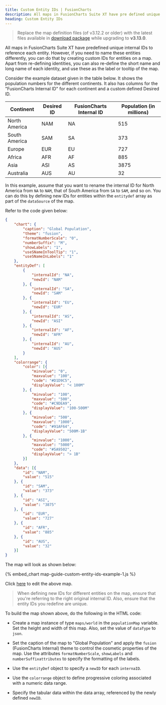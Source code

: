 ```yaml
---
title: Custom Entity IDs | FusionCharts
description: All maps in FusionCharts Suite XT have pre defined unique internal IDs to reference each entity
heading: Custom Entity IDs
---
```


> Replace the map definition files (of v3.12.2 or older) with the latest files available in [download package](https://www.fusioncharts.com/download/) while upgrading to __v3.13.0__.

All maps in FusionCharts Suite XT have predefined unique internal IDs to reference each entity. However, if you need to name these entities differently, you can do that by creating custom IDs for entities on a map. Apart from re-defining identities, you can also re-define the short name and long name of each identity, and use these as the label or tooltip of the map.

Consider the example dataset given in the table below. It shows the population numbers for the different continents. It also has columns for the "FusionCharts Internal ID" for each continent and a custom defined Desired ID.

Continent|Desired ID|FusionCharts Internal ID|Population (in millions)|
-|-|-|-
North America|NAM|NA|515|
South America|SAM|SA|373|
Europe|EUR|EU|727|
Africa|AFR|AF|885|
Asia|ASI|AS|3875|
Australia|AUS|AU|32|

In this example, assume that you want to rename the internal ID for North America from `NA` to `NAM`, that of South America from `SA` to `SAM`, and so on. You can do this by defining new IDs for entities within the `entitydef` array as part of the `dataSource` of the map.

Refer to the code given below:

```json
{
    "chart": {
        "caption": "Global Population",
        "theme": "fusion",
        "formatNumberScale": "0",
        "numberSuffix": "M",
        "showLabels": "1",
        "useSNameInToolTip": "1",
        "useSNameInLabels": "1"
    },
    "entityDef": [
        {
            "internalId": "NA",
            "newId": "NAM"
        }, {
            "internalId": "SA",
            "newId": "SAM"
        }, {
            "internalId": "EU",
            "newId": "EUR"
        }, {
            "internalId": "AS",
            "newId": "ASI"
        }, {
            "internalId": "AF",
            "newId": "AFR"
        }, {
            "internalId": "AU",
            "newId": "AUS"
        }
    ],
    "colorrange": {
        "color": [{
            "minvalue": "0",
            "maxvalue": "100",
            "code": "#D1D9C5",
            "displayValue": "< 100M"
        }, {
            "minvalue": "100",
            "maxvalue": "500",
            "code": "#C9DEA9",
            "displayValue": "100-500M"
        }, {
            "minvalue": "500",
            "maxvalue": "1000",
            "code": "#91AF64",
            "displayValue": "500M-1B"
        }, {
            "minvalue": "1000",
            "maxvalue": "5000",
            "code": "#5A9502",
            "displayValue": "> 1B"
        }]
    },
    "data": [{
        "id": "NAM",
        "value": "515"
    }, {
        "id": "SAM",
        "value": "373"
    }, {
        "id": "ASI",
        "value": "3875"
    }, {
        "id": "EUR",
        "value": "727"
    }, {
        "id": "AFR",
        "value": "885"
    }, {
        "id": "AUS",
        "value": "32"
    }]
}
```

The map will look as shown below:

{% embed_chart map-guide-custom-entity-ids-example-1.js %}

Click [here](http://jsfiddle.net/fusioncharts/9vqsaec4/) to edit the above map.

> When defining new IDs for different entities on the map, ensure that you're referring to the right original internal ID. Also, ensure that the entity IDs you redefine are unique.

To build the map shown above, do the following in the HTML code:

* Create a map instance of type `maps/world` in the `populationMap` variable. Set the height and width of this map. Also, set the value of `dataType` to `json`.

* Set the caption of the map to "Global Population" and apply the `fusion` (FusionCharts Internal) theme to control the cosmetic properties of the map. Use the attributes `formatNumberScale`, `showLabels` and `numberSuffixattributes` to specify the formatting of the labels.

* Use the `entityDef` object to specify a `newID` for each `internaID`.

* Use the `colorrange` object to define progressive coloring associated with a numeric data range.

* Specify the tabular data within the data array, referenced by the newly defined `newID`.